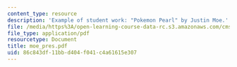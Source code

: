 ```yaml
---
content_type: resource
description: 'Example of student work: "Pokemon Pearl" by Justin Moe.'
file: /media/https%3A/open-learning-course-data-rc.s3.amazonaws.com/cms-600-videogame-theory-and-analysis-fall-2007/86c843df11bbd404f041c4a61615e307_moe_pres.pdf
file_type: application/pdf
resourcetype: Document
title: moe_pres.pdf
uid: 86c843df-11bb-d404-f041-c4a61615e307
---
```

